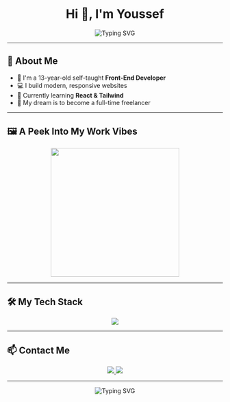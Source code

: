 <div align="center">

  <h1>Hi 👋, I'm Youssef</h1>

  <img src="https://readme-typing-svg.herokuapp.com?font=Fira+Code&size=25&pause=1000&color=00C2FF&center=true&vCenter=true&width=500&lines=Front-End+Developer;React+Lover;Self-Taught+Programmer;Learning+Every+Day+🚀" alt="Typing SVG" />

</div>

---

## 🧠 About Me  
- 👦 I'm a 13-year-old self-taught **Front-End Developer**  
- 💻 I build modern, responsive websites  
- 🚀 Currently learning **React & Tailwind**  
- 🎯 My dream is to become a full-time freelancer

---

## 🖼️ A Peek Into My Work Vibes

<p align="center">
  <img src="https://media.giphy.com/media/26tn33aiTi1jkl6H6/giphy.gif" width="300" />
</p>

---

## 🛠️ My Tech Stack

<p align="center">
  <img src="https://skillicons.dev/icons?i=html,css,js,tailwind,bootstrap,react,git,github,vscode" />
</p>

---

## 📫 Contact Me

<p align="center">
  <a href="mailto:ytelmalwany@gmail.com">
    <img src="https://img.shields.io/badge/Gmail-D14836?style=for-the-badge&logo=gmail&logoColor=white" />
  </a>
  <a href="https://www.linkedin.com/in/youssef-tarek-mohammed/">
    <img src="https://img.shields.io/badge/LinkedIn-0077B5?style=for-the-badge&logo=linkedin&logoColor=white" />
  </a>
</p>

---

<p align="center">
  <img src="https://readme-typing-svg.herokuapp.com?font=Fira+Code&size=20&pause=1000&color=F700FF&center=true&vCenter=true&width=450&lines=Thanks+for+visiting+my+profile!;Hope+you+like+my+work+😊;Follow+me+for+more+updates+🚀" alt="Typing SVG" />
</p>
